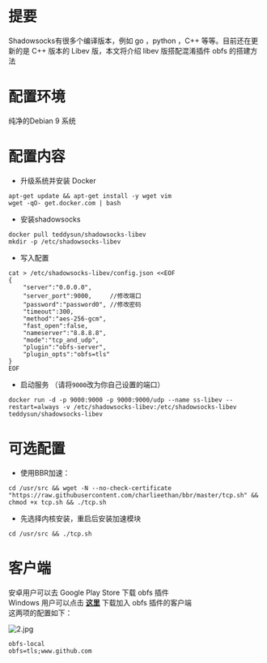 # 提要
Shadowsocks有很多个编译版本，例如 go ，python ，C++ 等等。目前还在更新的是 C++ 版本的 Libev 版，本文将介绍 libev 版搭配混淆插件 obfs 的搭建方法 
# 配置环境
纯净的Debian 9 系统
# 配置内容
- 升级系统并安装 Docker
```
apt-get update && apt-get install -y wget vim
wget -qO- get.docker.com | bash
```
- 安装shadowsocks
```
docker pull teddysun/shadowsocks-libev
mkdir -p /etc/shadowsocks-libev
```
- 写入配置
```
cat > /etc/shadowsocks-libev/config.json <<EOF
{
    "server":"0.0.0.0",
    "server_port":9000,     //修改端口
    "password":"password0", //修改密码
    "timeout":300,
    "method":"aes-256-gcm",
    "fast_open":false,
    "nameserver":"8.8.8.8",
    "mode":"tcp_and_udp",
    "plugin":"obfs-server",
    "plugin_opts":"obfs=tls"
}
EOF
```
- 启动服务 （请将`9000`改为你自己设置的端口）
```
docker run -d -p 9000:9000 -p 9000:9000/udp --name ss-libev --restart=always -v /etc/shadowsocks-libev:/etc/shadowsocks-libev teddysun/shadowsocks-libev
```
# 可选配置
- 使用BBR加速：
```
cd /usr/src && wget -N --no-check-certificate "https://raw.githubusercontent.com/charlieethan/bbr/master/tcp.sh" && chmod +x tcp.sh && ./tcp.sh
```
- 先选择内核安装，重启后安装加速模块
```
cd /usr/src && ./tcp.sh
```
# 客户端
安卓用户可以去 Google Play Store 下载 obfs 插件  
Windows 用户可以点击 **[这里][1]** 下载加入 obfs 插件的客户端  
这两项的配置如下：  

![2.jpg][2]
```
obfs-local
obfs=tls;www.github.com
```


  [1]: https://github.com/charlieethan/firewall-proxy/releases/download/V4.1.10.0/Shadowsocks.zip
  [2]: https://github.com/charlieethan/firewall-proxy/blob/master/photos/2.jpg
